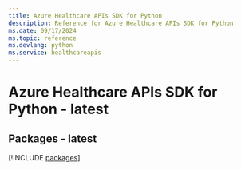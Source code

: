```yaml
---
title: Azure Healthcare APIs SDK for Python
description: Reference for Azure Healthcare APIs SDK for Python
ms.date: 09/17/2024
ms.topic: reference
ms.devlang: python
ms.service: healthcareapis
---
```

# Azure Healthcare APIs SDK for Python - latest
## Packages - latest
[!INCLUDE [packages](healthcare-apis-index.md)]